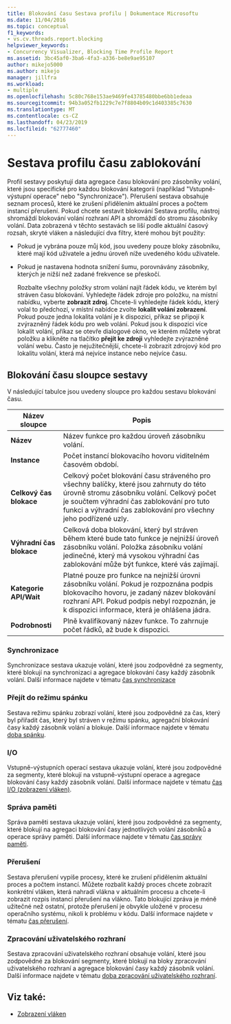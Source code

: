 ```yaml
---
title: Blokování času Sestava profilu | Dokumentace Microsoftu
ms.date: 11/04/2016
ms.topic: conceptual
f1_keywords:
- vs.cv.threads.report.blocking
helpviewer_keywords:
- Concurrency Visualizer, Blocking Time Profile Report
ms.assetid: 3bc45af0-3ba6-4fa3-a336-be8e9ae95107
author: mikejo5000
ms.author: mikejo
manager: jillfra
ms.workload:
- multiple
ms.openlocfilehash: 5c80c768e153ae9469fe43785480bbe6bb1edeaa
ms.sourcegitcommit: 94b3a052fb1229c7e7f8804b09c1d403385c7630
ms.translationtype: MT
ms.contentlocale: cs-CZ
ms.lasthandoff: 04/23/2019
ms.locfileid: "62777460"
---
```

# <a name="blocking-time-profile-report"></a>Sestava profilu času zablokování
Profil sestavy poskytují data agregace času blokování pro zásobníky volání, které jsou specifické pro každou blokování kategorii (například "Vstupně-výstupní operace" nebo "Synchronizace"). Přerušení sestava obsahuje seznam procesů, které ke zrušení přidělením aktuální proces a počtem instancí přerušení. Pokud chcete sestavit blokování Sestava profilu, nástroj shromáždí blokování volání rozhraní API a shromáždí do stromu zásobníky volání. Data zobrazená v těchto sestavách se liší podle aktuální časový rozsah, skryté vláken a následující dva filtry, které mohou být použity:

- Pokud je vybrána pouze můj kód, jsou uvedeny pouze bloky zásobníku, které mají kód uživatele a jednu úroveň níže uvedeného kódu uživatele.

- Pokud je nastavena hodnota snížení šumu, porovnávány zásobníky, kterých je nižší než zadané frekvence se přeskočí.

  Rozbalte všechny položky strom volání najít řádek kódu, ve kterém byl stráven času blokování. Vyhledejte řádek zdroje pro položku, na místní nabídku, vyberte **zobrazit zdroj**. Chcete-li vyhledejte řádek kódu, který volal to předchozí, v místní nabídce zvolte **lokalit volání zobrazení**. Pokud pouze jedna lokalita volání je k dispozici, příkaz se připojí k zvýrazněný řádek kódu pro web volání. Pokud jsou k dispozici více lokalit volání, příkaz se otevře dialogové okno, ve kterém můžete vybrat položku a klikněte na tlačítko **přejít ke zdroji** vyhledejte zvýrazněné volání webu. Často je nejužitečnější, chcete-li zobrazit zdrojový kód pro lokalitu volání, která má nejvíce instance nebo nejvíce času.

## <a name="blocking-time-report-columns"></a>Blokování času sloupce sestavy
 V následující tabulce jsou uvedeny sloupce pro každou sestavu blokování času.

|Název sloupce|Popis|
|-----------------|-----------------|
|**Název**|Název funkce pro každou úroveň zásobníku volání.|
|**Instance**|Počet instancí blokovacího hovoru viditelném časovém období.|
|**Celkový čas blokace**|Celkový počet blokování času stráveného pro všechny balíčky, které jsou zahrnuty do této úrovně stromu zásobníku volání. Celkový počet je součtem výhradní čas zablokování pro tuto funkci a výhradní čas zablokování pro všechny jeho podřízené uzly.|
|**Výhradní čas blokace**|Celková doba blokování, který byl stráven během které bude tato funkce je nejnižší úroveň zásobníku volání. Položka zásobníku volání jedinečné, který má vysokou výhradní čas zablokování může být funkce, které vás zajímají.|
|**Kategorie API/Wait**|Platné pouze pro funkce na nejnižší úrovni zásobníku volání. Pokud je rozpoznána podpis blokovacího hovoru, je zadaný název blokování rozhraní API. Pokud podpis nebyl rozpoznán, je k dispozici informace, která je ohlášena jádra.|
|**Podrobnosti**|Plně kvalifikovaný název funkce. To zahrnuje počet řádků, až bude k dispozici.|

### <a name="synchronization"></a>Synchronizace
 Synchronizace sestava ukazuje volání, které jsou zodpovědné za segmenty, které blokují na synchronizaci a agregace blokování časy každý zásobník volání. Další informace najdete v tématu [čas synchronizace](../profiling/synchronization-time.md)

### <a name="sleep"></a>Přejít do režimu spánku
 Sestava režimu spánku zobrazí volání, které jsou zodpovědné za čas, který byl přiřadit čas, který byl stráven v režimu spánku, agregační blokování časy každý zásobník volání a blokuje. Další informace najdete v tématu [doba spánku](../profiling/sleep-time.md).

### <a name="io"></a>I/O
 Vstupně-výstupních operací sestava ukazuje volání, které jsou zodpovědné za segmenty, které blokují na vstupně-výstupní operace a agregace blokování časy každý zásobník volání. Další informace najdete v tématu [čas I/O (zobrazení vláken)](../profiling/i-o-time-threads-view.md).

### <a name="memory-management"></a>Správa paměti
 Správa paměti sestava ukazuje volání, které jsou zodpovědné za segmenty, které blokují na agregaci blokování časy jednotlivých volání zásobníků a operace správy paměti. Další informace najdete v tématu [čas správy paměti](../profiling/memory-management-time.md).

### <a name="preemption"></a>Přerušení
 Sestava přerušení vypíše procesy, které ke zrušení přidělením aktuální proces a počtem instancí.  Můžete rozbalit každý proces chcete zobrazit konkrétní vláken, která nahradí vlákna v aktuálním procesu a chcete-li zobrazit rozpis instancí přerušení na vlákno. Tato blokující zpráva je méně užitečné než ostatní, protože přerušení je obvykle uložené v procesu operačního systému, nikoli k problému v kódu. Další informace najdete v tématu [čas přerušení](../profiling/preemption-time.md).

### <a name="ui-processing"></a>Zpracování uživatelského rozhraní
 Sestava zpracování uživatelského rozhraní obsahuje volání, které jsou zodpovědné za blokování segmenty, které blokují na bloky zpracování uživatelského rozhraní a agregace blokování časy každý zásobník volání. Další informace najdete v tématu [doba zpracování uživatelského rozhraní](../profiling/ui-processing-time.md).

## <a name="see-also"></a>Viz také:
- [Zobrazení vláken](../profiling/threads-view-parallel-performance.md)